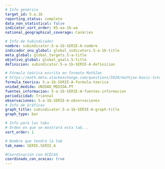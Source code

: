 ```yaml
---
# Info genérica
target_id: 5.a.1b
reporting_status: complete
data_non_statistical: false
indicator_sort_order: 05-aa-1b-aa
national_geographical_coverage: Canàries

# Info de Subindicador
nombre: subindicator.5-a-1b-SERIE-A-nombre
indicador_onu_global: global_indicators.5-a-1b-title
meta_global: global_targets.5-a-title
objetivo_global: global_goals.5-title
definicion: subindicator.5-a-1b-SERIE-A-definicion

# Fórmula teórica escrita en formato MathJax
# https://math.meta.stackexchange.com/questions/5020/mathjax-basic-tutorial-and-quick-reference
formula_teorica: 5-a-1b-SERIE-A-formula-teorica
unidad_medida: UNIDAD_MEDIDA.PT
fuentes_informacion: 5-a-1b-SERIE-A-fuentes-informacion
periodicidad: Triennal
observaciones: 5-a-1b-SERIE-A-observaciones
# Info de Gráficas
graph_title: subindicator.5-a-1b-SERIE-A-graph-title
graph_type: bar

# Info para las tabs
# Orden en que se mostrará esta tab...
sort_order: 1

# Nombre que tendrá la tab
tab_name: SERIE.SERIE_A

#Coordinación con OCECAS
coordinado_con_ocecas: true
---
```


